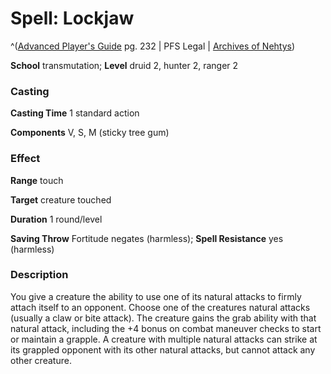 # Spell: Lockjaw

^([Advanced Player's Guide][ss-lockjaw] pg. 232 | PFS Legal | [Archives of Nehtys][sn-lockjaw])

**School** transmutation; **Level** druid 2, hunter 2, ranger 2

### Casting

**Casting Time** 1 standard action

**Components** V, S, M (sticky tree gum)

### Effect

**Range** touch

**Target** creature touched

**Duration** 1 round/level

**Saving Throw** Fortitude negates (harmless); **Spell Resistance** yes (harmless)

### Description

You give a creature the ability to use one of its natural attacks to firmly attach itself to an opponent. Choose one of the creatures natural attacks (usually a claw or bite attack). The creature gains the grab ability with that natural attack, including the +4 bonus on combat maneuver checks to start or maintain a grapple. A creature with multiple natural attacks can strike at its grappled opponent with its other natural attacks, but cannot attack any other creature.

[ss-lockjaw]: http://paizo.com/pathfinderRPG/v57
[sn-lockjaw]: http://www.archivesofnethys.com/SpellDisplay.aspx?ItemName=Lockjaw